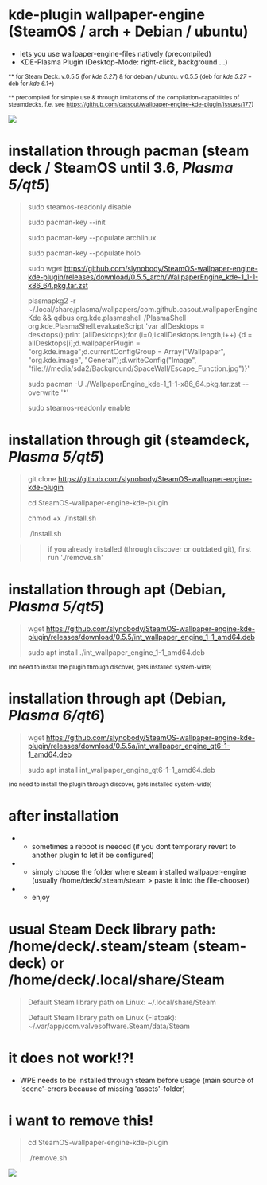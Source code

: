 # kde-plugin wallpaper-engine (SteamOS / arch + Debian / ubuntu)

* lets you use wallpaper-engine-files natively (precompiled)
* KDE-Plasma Plugin (Desktop-Mode: right-click, background ...)

<sub> ** for Steam Deck: v.0.5.5 (for *kde 5.27*)  & for debian / ubuntu: v.0.5.5 (deb for *kde 5.27* + deb for *kde 6.1+*)</sub>

<sub> ** precompiled for simple use & through limitations of the compilation-capabilities of steamdecks, f.e. see https://github.com/catsout/wallpaper-engine-kde-plugin/issues/177)</sub>

<img src="https://images.pling.com/img/00/00/78/78/79/2160403/screenshot-20240602-192228.png"/>

# installation through pacman (steam deck / SteamOS until 3.6, *Plasma 5/qt5*)

> sudo steamos-readonly disable
>
> sudo pacman-key --init
>
> sudo pacman-key --populate archlinux
>
> sudo pacman-key --populate holo
>
> sudo wget https://github.com/slynobody/SteamOS-wallpaper-engine-kde-plugin/releases/download/0.5.5_arch/WallpaperEngine_kde-1_1-1-x86_64.pkg.tar.zst
>
> plasmapkg2 -r ~/.local/share/plasma/wallpapers/com.github.casout.wallpaperEngineKde && qdbus org.kde.plasmashell /PlasmaShell org.kde.PlasmaShell.evaluateScript 'var allDesktops = desktops();print (allDesktops);for (i=0;i<allDesktops.length;i++) {d = allDesktops[i];d.wallpaperPlugin = "org.kde.image";d.currentConfigGroup = Array("Wallpaper", "org.kde.image", "General");d.writeConfig("Image", "file:///media/sda2/Background/SpaceWall/Escape_Function.jpg")}'
>
> sudo pacman -U ./WallpaperEngine_kde-1_1-1-x86_64.pkg.tar.zst --overwrite '*'
>
> sudo steamos-readonly enable

# installation through git (steamdeck, *Plasma 5/qt5*)
> git clone https://github.com/slynobody/SteamOS-wallpaper-engine-kde-plugin
> 
> cd SteamOS-wallpaper-engine-kde-plugin
>
> chmod +x ./install.sh
>
> ./install.sh

>> if you already installed (through discover or outdated git), first run './remove.sh'

# installation through apt (Debian, *Plasma 5/qt5*)
> wget https://github.com/slynobody/SteamOS-wallpaper-engine-kde-plugin/releases/download/0.5.5/int_wallpaper_engine_1-1_amd64.deb
>
> sudo apt install ./int_wallpaper_engine_1-1_amd64.deb

<sub> (no need to install the plugin through discover, gets installed system-wide)</sub>

# installation through apt (Debian, *Plasma 6/qt6*)
> wget https://github.com/slynobody/SteamOS-wallpaper-engine-kde-plugin/releases/download/0.5.5a/int_wallpaper_engine_qt6-1-1_amd64.deb
> 
> sudo apt install int_wallpaper_engine_qt6-1-1_amd64.deb
> 
<sub>(no need to install the plugin through discover, gets installed system-wide)</sub>

# after installation
* * sometimes a reboot is needed (if you dont temporary revert to another plugin to let it be configured)
* * simply choose the folder where steam installed wallpaper-engine (usually /home/deck/.steam/steam > paste it into the file-chooser)
* * enjoy

# usual Steam Deck library path: /home/deck/.steam/steam (steam-deck) or /home/deck/.local/share/Steam
> 
> Default Steam library path on Linux: ~/.local/share/Steam
> 
> Default Steam library path on Linux (Flatpak): ~/.var/app/com.valvesoftware.Steam/data/Steam
>

# it does not work!?!
* WPE needs to be installed through steam before usage (main source of 'scene'-errors because of missing 'assets'-folder)

# i want to remove this!
> cd SteamOS-wallpaper-engine-kde-plugin
>
> ./remove.sh
> 
<a href="https://artsandculture.google.com/experiment/viola-the-bird/nAEJVwNkp-FnrQ?cp=e30."><img src="https://images.pling.com/img/00/00/78/78/79/2160403/proxy-image1.jpeg"/></a>
